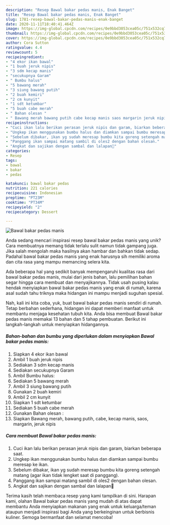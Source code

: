 ```yaml
---
description: "Resep Bawal bakar pedas manis, Enak Banget"
title: "Resep Bawal bakar pedas manis, Enak Banget"
slug: 1781-resep-bawal-bakar-pedas-manis-enak-banget
date: 2020-11-11T18:40:41.464Z
image: https://img-global.cpcdn.com/recipes/0e9bbd3053cea05c/751x532cq70/bawal-bakar-pedas-manis-foto-resep-utama.jpg
thumbnail: https://img-global.cpcdn.com/recipes/0e9bbd3053cea05c/751x532cq70/bawal-bakar-pedas-manis-foto-resep-utama.jpg
cover: https://img-global.cpcdn.com/recipes/0e9bbd3053cea05c/751x532cq70/bawal-bakar-pedas-manis-foto-resep-utama.jpg
author: Cora Sutton
ratingvalue: 4.4
reviewcount: 5
recipeingredient:
- "4 ekor ikan bawal"
- "1 buah jeruk nipis"
- "3 sdm kecap manis"
- "secukupnya Garam"
- " Bumbu halus"
- "5 bawang merah"
- "3 siung bawang putih"
- "2 buah kemiri"
- "2 cm kunyit"
- "1 sdt ketumbar"
- "5 buah cabe merah"
- " Bahan olesan "
- " Bawang merah bawang putih cabe kecap manis saos margarin jeruk nipis"
recipeinstructions:
- "Cuci ikan lalu berikan perasan jeruk nipis dan garam, biarkan beberapa saat."
- "Ungkep ikan menggunakan bumbu halus dan diamkan sampai bumbu meresap ke ikan."
- "Sebelum dibakar, ikan yg sudah meresap bumbu kita goreng setengah matang (agar ikan tidak lengket saat di panggang)."
- "Panggang ikan sampai matang sambil di oles2 dengan bahan olesan."
- "Angkat dan sajikan dengan sambal dan lalapan🥰"
categories:
- Resep
tags:
- bawal
- bakar
- pedas

katakunci: bawal bakar pedas 
nutrition: 221 calories
recipecuisine: Indonesian
preptime: "PT23M"
cooktime: "PT34M"
recipeyield: "2"
recipecategory: Dessert

---
```



![Bawal bakar pedas manis](https://img-global.cpcdn.com/recipes/0e9bbd3053cea05c/751x532cq70/bawal-bakar-pedas-manis-foto-resep-utama.jpg)

Anda sedang mencari inspirasi resep bawal bakar pedas manis yang unik? Cara membuatnya memang tidak terlalu sulit namun tidak gampang juga. Jika salah mengolah maka hasilnya akan hambar dan bahkan tidak sedap. Padahal bawal bakar pedas manis yang enak harusnya sih memiliki aroma dan cita rasa yang mampu memancing selera kita.



Ada beberapa hal yang sedikit banyak mempengaruhi kualitas rasa dari bawal bakar pedas manis, mulai dari jenis bahan, lalu pemilihan bahan segar hingga cara membuat dan menyajikannya. Tidak usah pusing kalau hendak menyiapkan bawal bakar pedas manis yang enak di rumah, karena asal sudah tahu triknya maka hidangan ini mampu menjadi suguhan spesial.


Nah, kali ini kita coba, yuk, buat bawal bakar pedas manis sendiri di rumah. Tetap berbahan sederhana, hidangan ini dapat memberi manfaat untuk membantu menjaga kesehatan tubuh kita. Anda bisa membuat Bawal bakar pedas manis memakai 13 bahan dan 5 tahap pembuatan. Berikut ini langkah-langkah untuk menyiapkan hidangannya.

<!--inarticleads1-->

##### Bahan-bahan dan bumbu yang diperlukan dalam menyiapkan Bawal bakar pedas manis:

1. Siapkan 4 ekor ikan bawal
1. Ambil 1 buah jeruk nipis
1. Sediakan 3 sdm kecap manis
1. Sediakan secukupnya Garam
1. Ambil  Bumbu halus:
1. Sediakan 5 bawang merah
1. Ambil 3 siung bawang putih
1. Gunakan 2 buah kemiri
1. Ambil 2 cm kunyit
1. Siapkan 1 sdt ketumbar
1. Sediakan 5 buah cabe merah
1. Gunakan  Bahan olesan :
1. Siapkan  Bawang merah, bawang putih, cabe, kecap manis, saos, margarin, jeruk nipis




<!--inarticleads2-->

##### Cara membuat Bawal bakar pedas manis:

1. Cuci ikan lalu berikan perasan jeruk nipis dan garam, biarkan beberapa saat.
1. Ungkep ikan menggunakan bumbu halus dan diamkan sampai bumbu meresap ke ikan.
1. Sebelum dibakar, ikan yg sudah meresap bumbu kita goreng setengah matang (agar ikan tidak lengket saat di panggang).
1. Panggang ikan sampai matang sambil di oles2 dengan bahan olesan.
1. Angkat dan sajikan dengan sambal dan lalapan🥰




Terima kasih telah membaca resep yang kami tampilkan di sini. Harapan kami, olahan Bawal bakar pedas manis yang mudah di atas dapat membantu Anda menyiapkan makanan yang enak untuk keluarga/teman ataupun menjadi inspirasi bagi Anda yang berkeinginan untuk berbisnis kuliner. Semoga bermanfaat dan selamat mencoba!
